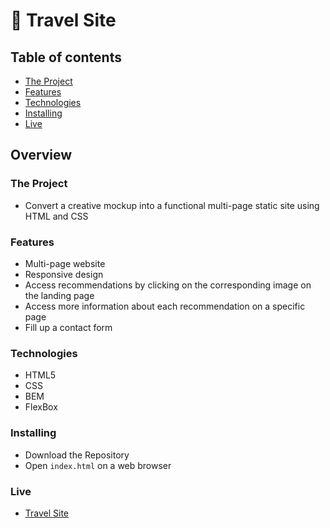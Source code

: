 # 🛫 Travel Site

## Table of contents

- [The Project](#the-project)
- [Features](#features)
- [Technologies](#technologies)
- [Installing](#installing)
- [Live](#live)


## Overview

### The Project
- Convert a creative mockup into a functional multi-page static site using HTML and CSS

### Features
- Multi-page website
- Responsive design
- Access recommendations by clicking on the corresponding image on the landing page
- Access more information about each recommendation on a specific page
- Fill up a contact form

### Technologies

- HTML5
- CSS
- BEM
- FlexBox

### Installing

- Download the Repository
- Open `index.html` on a web browser


### Live

- [Travel Site](https://aramatsolrac.github.io/BrainStation/travelsite/)


